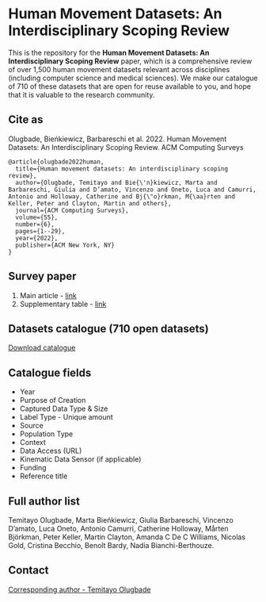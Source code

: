 # Human Movement Datasets: An Interdisciplinary Scoping Review
This is the repository for the **Human Movement Datasets: An Interdisciplinary Scoping Review** paper, which is a comprehensive review of over 1,500 human movement datasets relevant across disciplines (including computer science and medical sciences). We make our catalogue of 710 of these datasets that are open for reuse available to you, and hope that it is valuable to the research community.

## Cite as
Olugbade, Bieńkiewicz, Barbareschi et al. 2022. Human Movement Datasets: An Interdisciplinary Scoping Review. ACM Computing Surveys
```
@article{olugbade2022human,
  title={Human movement datasets: An interdisciplinary scoping review},
  author={Olugbade, Temitayo and Bie{\'n}kiewicz, Marta and Barbareschi, Giulia and D’amato, Vincenzo and Oneto, Luca and Camurri, Antonio and Holloway, Catherine and Bj{\"o}rkman, M{\aa}rten and Keller, Peter and Clayton, Martin and others},
  journal={ACM Computing Surveys},
  volume={55},
  number={6},
  pages={1--29},
  year={2022},
  publisher={ACM New York, NY}
}
```

## Survey paper
1. Main article - [link](https://discovery.ucl.ac.uk/id/eprint/10147799/1/Human_Movement_Datasets__An_Interdisciplinary_Scoping_Review%20-%20authorversion.pdf)
2. Supplementary table - [link](https://discovery.ucl.ac.uk/id/eprint/10147799/5/Human_Movement_Datasets__An_Interdisciplinary_Scoping_Review%20-%20Supplementary%202.pdf)

## Datasets catalogue (710 open datasets) 
[Download catalogue](https://discovery.ucl.ac.uk/id/eprint/10147799/4/Human_Movement_Datasets__An_Interdisciplinary_Scoping_Review%20-%20Supplementary%201.xlsx)

## Catalogue fields
* Year	
* Purpose of Creation
* Captured Data Type & Size
* Label Type - Unique amount
* Source
* Population Type
* Context
* Data Access	(URL)
* Kinematic Data Sensor	(if applicable)
* Funding
* Reference title	


## Full author list
Temitayo Olugbade, Marta Bieńkiewicz, Giulia Barbareschi, Vincenzo D’amato, Luca Oneto, Antonio Camurri, Catherine Holloway, Mårten Björkman, Peter Keller, Martin Clayton, 
Amanda C De C Williams, Nicolas Gold, Cristina Becchio, Benoît Bardy, Nadia Bianchi-Berthouze.

## Contact
[Corresponding author - Temitayo Olugbade](t.olugbade@sussex.ac.uk)
